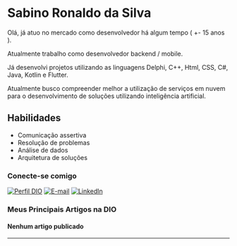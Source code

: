 # Sabino Ronaldo da Silva
Olá, já atuo no mercado como desenvolvedor há algum tempo ( +- 15 anos ).

Atualmente trabalho como desenvolvedor backend / mobile.

Já desenvolvi projetos utilizando as linguagens Delphi, C++, Html, CSS, C#, Java, Kotlin e Flutter.

Atualmente busco compreender melhor a utilização de serviços em nuvem para o desenvolvimento de soluções utilizando inteligência artificial.

## Habilidades
- Comunicação assertiva
- Resolução de problemas
- Análise de dados
- Arquitetura de soluções

### Conecte-se comigo
[![Perfil DIO](https://img.shields.io/badge/-Meu%20Perfil%20na%20DIO-30A3DC?style=for-the-badge)](https://web.dio.me/users/jssrsilva49_dev/)
[![E-mail](https://img.shields.io/badge/-Email-000?style=for-the-badge&logo=microsoft-outlook&logoColor=E94D5F)](mailto:jssrsilva49.dev@gmail.com)
[![LinkedIn](https://img.shields.io/badge/-LinkedIn-000?style=for-the-badge&logo=linkedin&logoColor=30A3DC)](https://www.linkedin.com/in/sabino-ronaldo-da-silva-b36b6a18/)

### Meus Principais Artigos na DIO
#### Nenhum artigo publicado
---

